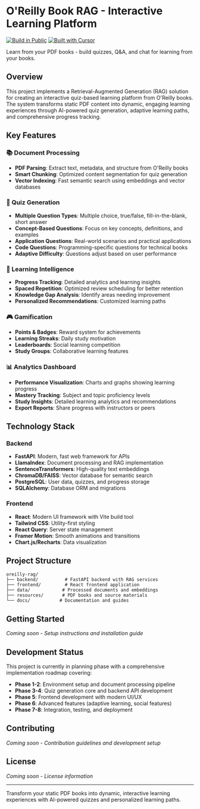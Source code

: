 # O'Reilly Book RAG - Interactive Learning Platform

[![Build in Public](https://img.shields.io/badge/Build%20in%20Public-🚀-blue.svg)](https://buildinpublic.xyz/)
[![Built with Cursor](https://img.shields.io/badge/Built%20with-Cursor-blueviolet.svg)](https://cursor.sh/)

Learn from your PDF books - build quizzes, Q&A, and chat for learning from your books.

## Overview

This project implements a Retrieval-Augmented Generation (RAG) solution for creating an interactive quiz-based learning platform from O'Reilly books. The system transforms static PDF content into dynamic, engaging learning experiences through AI-powered quiz generation, adaptive learning paths, and comprehensive progress tracking.

## Key Features

### 📚 Document Processing
- **PDF Parsing**: Extract text, metadata, and structure from O'Reilly books
- **Smart Chunking**: Optimized content segmentation for quiz generation
- **Vector Indexing**: Fast semantic search using embeddings and vector databases

### 🎯 Quiz Generation
- **Multiple Question Types**: Multiple choice, true/false, fill-in-the-blank, short answer
- **Concept-Based Questions**: Focus on key concepts, definitions, and examples
- **Application Questions**: Real-world scenarios and practical applications
- **Code Questions**: Programming-specific questions for technical books
- **Adaptive Difficulty**: Questions adjust based on user performance

### 🧠 Learning Intelligence
- **Progress Tracking**: Detailed analytics and learning insights
- **Spaced Repetition**: Optimized review scheduling for better retention
- **Knowledge Gap Analysis**: Identify areas needing improvement
- **Personalized Recommendations**: Customized learning paths

### 🎮 Gamification
- **Points & Badges**: Reward system for achievements
- **Learning Streaks**: Daily study motivation
- **Leaderboards**: Social learning competition
- **Study Groups**: Collaborative learning features

### 📊 Analytics Dashboard
- **Performance Visualization**: Charts and graphs showing learning progress
- **Mastery Tracking**: Subject and topic proficiency levels
- **Study Insights**: Detailed learning analytics and recommendations
- **Export Reports**: Share progress with instructors or peers

## Technology Stack

### Backend
- **FastAPI**: Modern, fast web framework for APIs
- **LlamaIndex**: Document processing and RAG implementation
- **SentenceTransformers**: High-quality text embeddings
- **ChromaDB/FAISS**: Vector database for semantic search
- **PostgreSQL**: User data, quizzes, and progress storage
- **SQLAlchemy**: Database ORM and migrations

### Frontend
- **React**: Modern UI framework with Vite build tool
- **Tailwind CSS**: Utility-first styling
- **React Query**: Server state management
- **Framer Motion**: Smooth animations and transitions
- **Chart.js/Recharts**: Data visualization

## Project Structure

```
oreilly-rag/
├── backend/          # FastAPI backend with RAG services
├── frontend/         # React frontend application
├── data/            # Processed documents and embeddings
├── resources/       # PDF books and source materials
└── docs/           # Documentation and guides
```

## Getting Started

*Coming soon - Setup instructions and installation guide*

## Development Status

This project is currently in planning phase with a comprehensive implementation roadmap covering:

- **Phase 1-2**: Environment setup and document processing pipeline
- **Phase 3-4**: Quiz generation core and backend API development  
- **Phase 5**: Frontend development with modern UI/UX
- **Phase 6**: Advanced features (adaptive learning, social features)
- **Phase 7-8**: Integration, testing, and deployment

## Contributing

*Coming soon - Contribution guidelines and development setup*

## License

*Coming soon - License information*

---

Transform your static PDF books into dynamic, interactive learning experiences with AI-powered quizzes and personalized learning paths.
